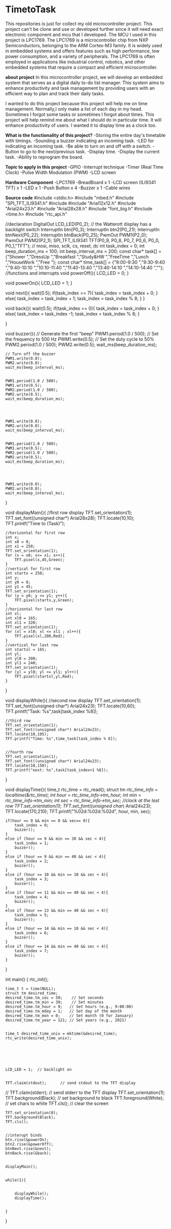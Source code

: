 # TimetoTask
This repositories is just for collect my old microcontroller project. This project can't be clone and use or developed further since it will need exact electronic component and mcu that I developed.
The MCU I used in this project is LPC1769.
The LPC1769 is a microcontroller chip from NXP Semiconductors, belonging to the ARM Cortex-M3 family. It is widely used in embedded systems and offers features such as high performance, low power consumption, and a variety of peripherals. The LPC1769 is often employed in applications like industrial control, robotics, and other embedded systems that require a compact and efficient microcontroller.


**about project**
In this microcontroller project, we will develop an embedded system that serves as a digital daily to-do list manager. This system aims to enhance productivity and task management by providing users with an efficient way to plan and track their daily tasks.

I wanted to do this project because this project will help me on time management. Normally,I only make a list of each day in my head. Sometimes I forgot some tasks or sometimes I forgot about times.
This project will help remind me about what I should do in particular time. It will enhance productivity of users. I wanted it to display time as a clock too.

**What is the functionality of this project?**
-Storing the entire day's timetable with timings.
-Sounding a buzzer indicating an incoming task.
-LED for indicating an incoming task.
-Be able to turn on and off with a switch.
-Button to go to the next/previous task.
-Display time.
-Display the current task.
-Ability to reprogram the board.

**Topic to apply in this project**
-GPIO
-Interrupt technique
-Timer (Real Time Clock)
-Pulse Width Modulation (PWM)
-LCD screen

**Hardware Component**
-LPC1769
-BreadBoard x 1
-LCD screen (ILI9341 TFT) x 1
-LED x 1
-Push Button x 4
-Buzzer x 1
-Cable wires


**Source code**
#include <stdio.h>
#include "mbed.h"
#include "SPI_TFT_ILI9341.h"
#include <string>
#include "Arial12x12.h"
#include "Arial24x23.h"
#include "Arial28x28.h"
#include "font_big.h"
#include <time.h>
#include "rtc_api.h"


//declaration
DigitalOut LCD_LED(P0_2); // the Watterott display has a backlight switch
InterruptIn btn(P0_3);
InterruptIn btn2(P0_21);
InterruptIn btnNext(P0_22);
InterruptIn btnBack(P0_25);
PwmOut PWM1(P2_0);
PwmOut PWM2(P2_1);
SPI_TFT_ILI9341 TFT(P0_9, P0_8, P0_7, P0_6, P0_0, P0_1,"TFT"); // mosi, miso, sclk, cs, reset, dc
int task_index = 0;
int beep_duration_ms = 100;
int beep_interval_ms = 200;
const char* task[] = {"Shower ","DressUp ","Breakfast ","Study&HW ","FreeTime ","Lunch ","HouseWork ","Free "};
const char* time_task[] = {"9:00-9:30 ","9:30-9:40 ","9:40-10:10 ","10:10-11:40 ","11:40-13:40 ","13:40-14:10 ","14:10-14:40 ",""};
//functions and interrupts
void powerOff(){
    LCD_LED = 0;
}


void powerOn(){
    LCD_LED = 1;
}


void next(){
    wait(0.5);
    if(task_index == 7){
        task_index = task_index + 0;
    } else{
        task_index = task_index + 1;
        task_index = task_index % 8;
    }
}


void back(){
    wait(0.5);
    if(task_index == 0){
        task_index = task_index + 0;
    } else{
        task_index = task_index -1;
        task_index = task_index % 8;
    }


}


void buzzer(){
    // Generate the first "beep"
    PWM1.period(1.0 / 500);  // Set the frequency to 500 Hz
    PWM1.write(0.5); // Set the duty cycle to 50%
    PWM2.period(1.0 / 500);
    PWM2.write(0.5);
    wait_ms(beep_duration_ms);


    // Turn off the buzzer
    PWM1.write(0.0);
    PWM2.write(0.0);
    wait_ms(beep_interval_ms);


    PWM1.period(1.0 / 500);
    PWM1.write(0.5);
    PWM2.period(1.0 / 500);
    PWM2.write(0.5);
    wait_ms(beep_duration_ms);




    PWM1.write(0.0);
    PWM2.write(0.0);
    wait_ms(beep_interval_ms);


    PWM1.period(1.0 / 500);
    PWM1.write(0.5);
    PWM2.period(1.0 / 500);
    PWM2.write(0.5);
    wait_ms(beep_duration_ms);




    PWM1.write(0.0);
    PWM2.write(0.0);
    wait_ms(beep_interval_ms);


}


void displayMain(){
    //first row display
    TFT.set_orientation(1);
    TFT.set_font((unsigned char*) Arial28x28);
    TFT.locate(10,10);
    TFT.printf("Time to (Task)");


    //horizontal for first row
    int x;
    int x0 = 0;
    int x1 = 250;
    TFT.set_orientation(1);
    for (x = x0; x<= x1; x++){
        TFT.pixel(x,45,Green);
    }
    //vertical for first row
    int startx = 250;
    int y;
    int y0 = 0;
    int y1 = 45;
    TFT.set_orientation(1);
    for (y = y0; y <= y1; y++){
        TFT.pixel(startx,y,Green);
    }
    //horizontal for last row
    int xl;
    int xl0 = 165;
    int xl1 = 320;
    TFT.set_orientation(1);
    for (xl = xl0; xl <= xl1 ; xl++){
        TFT.pixel(xl,200,Red);
    }
    //vertical for last row
    int startxl = 165;
    int yl;
    int yl0 = 200;
    int yl1 = 240;
    TFT.set_orientation(1);
    for (yl = yl0; yl <= yl1; yl++){
        TFT.pixel(startxl,yl,Red);
    }


}


void displayWhile(){
    //second row display
    TFT.set_orientation(1);
    TFT.set_font((unsigned char*) Arial24x23);
    TFT.locate(10,60);
    TFT.printf("Task: %s",task[task_index %8]);


    //third row
    TFT.set_orientation(1);
    TFT.set_font((unsigned char*) Arial24x23);
    TFT.locate(10,105);
    TFT.printf("Time: %s",time_task[task_index % 8]);


    //fourth row
    TFT.set_orientation(1);
    TFT.set_font((unsigned char*) Arial24x23);
    TFT.locate(10,150);
    TFT.printf("next: %s",task[task_index+1 %8]);
}


void displayTime(){
    time_t rtc_time = rtc_read();
    struct tm *rtc_time_info = localtime(&rtc_time);
    int hour = rtc_time_info->tm_hour;
    int min = rtc_time_info->tm_min;
    int sec = rtc_time_info->tm_sec;
    //clock at the last row
    TFT.set_orientation(1);
    TFT.set_font((unsigned char*) Arial24x23);
    TFT.locate(170,210);
    TFT.printf("%02d:%02d:%02d", hour, min, sec);


    if(hour == 9 && min == 0 && sec== 0){
        task_index = 0;
        buzzer();
    }
    else if (hour == 9 && min == 30 && sec < 4){
        task_index = 1;
        buzzer();
    }
    else if (hour == 9 && min == 40 && sec < 4){
        task_index = 2;
        buzzer();
    }
    else if (hour == 10 && min == 10 && sec < 4){
        task_index = 3;
        buzzer();
    }
    else if (hour == 11 && min == 40 && sec < 4){
        task_index = 4;
        buzzer();
    }
    else if (hour == 13 && min == 40 && sec < 4){
        task_index = 5;
        buzzer();
    }
    else if (hour == 14 && min == 10 && sec < 4){
        task_index = 6;
        buzzer();
    }
    else if (hour == 14 && min == 40 && sec < 4){
        task_index = 7;
        buzzer();
    }


}




int main()
 {
    rtc_init();


    time_t t = time(NULL);
    struct tm desired_time;
    desired_time.tm_sec = 50;    // Set seconds
    desired_time.tm_min = 39;    // Set minutes
    desired_time.tm_hour = 9;   // Set hours (e.g., 9:00:00)
    desired_time.tm_mday = 1;   // Set day of the month
    desired_time.tm_mon = 0;    // Set month (0 for January)
    desired_time.tm_year = 121; // Set years (e.g., 2021)


    time_t desired_time_unix = mktime(&desired_time);
    rtc_write(desired_time_unix);






    LCD_LED = 1;  // backlight on


    TFT.claim(stdout);      // send stdout to the TFT display
//  TFT.claim(stderr);      // send stderr to the TFT display
    TFT.set_orientation(1);
    TFT.background(Black);    // set background to black
    TFT.foreground(White);    // set chars to white
    TFT.cls();                // clear the screen


    TFT.set_orientation(0);
    TFT.background(Black);
    TFT.cls();


    //interupt binds
    btn.rise(&powerOn);
    btn2.rise(&powerOff);
    btnNext.rise(&next);
    btnBack.rise(&back);


    displayMain();


    while(1){


        displayWhile();
        displayTime();


    }




}


